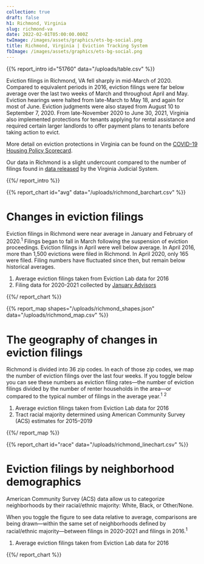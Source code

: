 ```yaml
---
collection: true
draft: false
h1: Richmond, Virginia
slug: richmond-va
date: 2022-02-01T05:00:00.000Z
twImage: /images/assets/graphics/ets-bg-social.png
title: Richmond, Virginia | Eviction Tracking System
fbImage: /images/assets/graphics/ets-bg-social.png
---
```


{{% report_intro id="51760" data="/uploads/table.csv" %}}



Eviction filings in Richmond, VA fell sharply in mid-March of 2020. Compared to equivalent periods in 2016, eviction filings were far below average over the last two weeks of March and  throughout April and May. Eviction hearings were halted from late-March to May 18, and again for most of June. Eviction judgments were also stayed from August 10 to September 7, 2020. From late-November 2020 to June 30, 2021, Virginia also implemented protections for tenants applying for rental assistance and required certain larger landlords to offer payment plans to tenants before taking action to evict.

More detail on eviction protections in Virginia can be found on the [COVID-19 Housing Policy Scorecard](https://evictionlab.org/covid-policy-scorecard/va/).

Our data in Richmond is a slight undercount compared to the number of filings found in [data released](http://www.courts.state.va.us/courtadmin/aoc/judpln/csi/home.html) by the Virginia Judicial System.



{{%/ report_intro %}}



{{% report_chart id="avg" data="/uploads/richmond_barchart.csv" %}}







# Changes in eviction filings

Eviction filings in Richmond were near average in January and February of 2020.<sup>1</sup> Filings began to fall in March following the suspension of eviction proceedings. Eviction filings in April were well below average. In April 2016, more than 1,500 evictions were filed in Richmond. In April 2020, only 165 were filed. Filing numbers have fluctuated since then, but remain below historical averages.

1. Average eviction filings taken from Eviction Lab data for 2016
2. Filing data for 2020-2021 collected by [January Advisors](https://www.januaryadvisors.com/)







{{%/ report_chart %}}



{{% report_map shapes="/uploads/richmond_shapes.json" data="/uploads/richmond_map.csv" %}}

# The geography of changes in eviction filings

Richmond is divided into 36 zip codes. In each of those zip codes, we map the number of eviction filings over the last four weeks. If you toggle below you can see these numbers as eviction filing rates—the number of eviction filings divided by the number of renter households in the area—or compared to the typical number of filings in the average year.<sup>1</sup> <sup>2</sup>

1. Average eviction filings taken from Eviction Lab data for 2016
2. Tract racial majority determined using American Community Survey (ACS) estimates for 2015–2019

{{%/ report_map %}}



{{% report_chart id="race" data="/uploads/richmond_linechart.csv" %}}

# Eviction filings by neighborhood demographics

American Community Survey (ACS) data allow us to categorize neighborhoods by their racial/ethnic majority: White, Black, or Other/None. 

When you toggle the figure to see data relative to average, comparisons are being drawn—within the same set of neighborhoods defined by racial/ethnic majority—between filings in 2020-2021 and filings in 2016.<sup>1</sup>

1. Average eviction filings taken from Eviction Lab data for 2016

{{%/ report_chart %}}